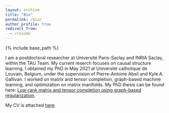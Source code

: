```yaml
---
layout: archive
title: "Bio"
permalink: /bio/
author_profile: true
redirect_from:
  - /resume
---
```


{% include base_path %}

I am a postdoctoral researcher at Université Paris-Saclay and INRIA Saclay, within the TAU Team. 
My current reserch focuses on causal structure learning. 
I obtained my PhD in May 2021 at Université catholique de Louvain, Belgium, under the supervision of Pierre-Antoine Absil and Kyle A. Gallivan. I worked on matrix and tensor completion, graph-based machine learning, and optimization on matrix manifolds. My PhD thesis can be found here: [Low-rank matrix and tensor completion using graph-based regularization](https://dial.uclouvain.be/pr/boreal/object/boreal:248077).

My CV is attached [here](/files/cv_shuyu_dong.pdf).  

